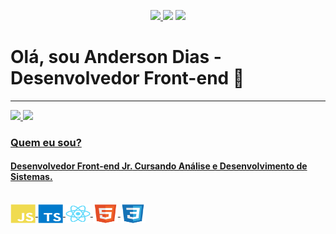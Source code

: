 
<div align='center'>
 
 <a href="https://www.instagram.com/andersondias_dev/" target="_blank"><img src="https://img.shields.io/badge/-Instagram-%23E4405F?style=for-the-badge&amp;logo=instagram&amp;logoColor=white"> <a href="https://twitter.com/andersonDev__"><img src="https://img.shields.io/badge/Twitter-1DA1F2?style=for-the-badge&logo=twitter&logoColor=white"></a> </a> <a href="https://www.linkedin.com/in/anderson-barreto-bb7b3122b/" target="_blank"><img src="https://img.shields.io/badge/-LinkedIn-%230077B5?style=for-the-badge&amp;logo=linkedin&amp;logoColor=white" style="max-width: 100%;"> </a> 

</div>

<h1>Olá, sou Anderson Dias - Desenvolvedor Front-end 👋</h1>



<hr>
 


<div>

<div>
  <a href="https://github.com/andersondias89">
  <img height="180em" src="https://github-readme-stats.vercel.app/api?username=andersondias89&show_icons=true&theme=github_dark&include_all_commits=true&count_private=true"/>
  <img height="180em" src="https://github-readme-stats.vercel.app/api/top-langs/?username=andersondias89&layout=compact&langs_count=7&theme=github_dark"/>
</div> 
 

     
</div>


<h3>Quem eu sou?</h2>
<h4>
 <strong>Desenvolvedor Front-end Jr.</strong> Cursando Análise e Desenvolvimento de Sistemas.
</h3>

<div style="display: inline_block"><br>
  <img align="center" alt="dias-Js" height="30" width="40" src="https://raw.githubusercontent.com/devicons/devicon/master/icons/javascript/javascript-plain.svg">
  <img align="center" alt="dias-Ts" height="30" width="40" src="https://raw.githubusercontent.com/devicons/devicon/master/icons/typescript/typescript-plain.svg">
  <img align="center" alt="dias-React" height="30" width="40" src="https://raw.githubusercontent.com/devicons/devicon/master/icons/react/react-original.svg">
  <img align="center" alt="dias-HTML" height="30" width="40" src="https://raw.githubusercontent.com/devicons/devicon/master/icons/html5/html5-original.svg">
  <img align="center" alt="dias-CSS" height="30" width="40" src="https://raw.githubusercontent.com/devicons/devicon/master/icons/css3/css3-original.svg">
</div>








